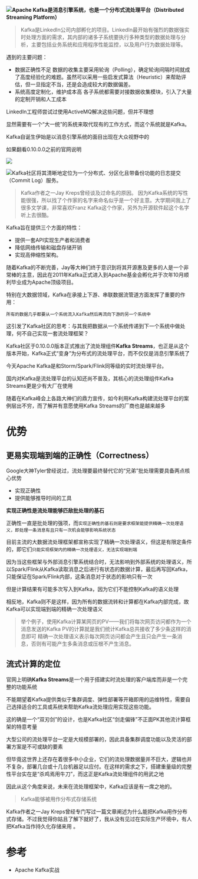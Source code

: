 ![](https://ask.qcloudimg.com/http-save/1752328/8rqrjgtw9c.png)**Apache Kafka是消息引擎系统，也是一个分布式流处理平台（Distributed Streaming Platform）**

> Kafka是LinkedIn公司内部孵化的项目。LinkedIn最开始有强烈的数据强实时处理方面的需求，其内部的诸多子系统要执行多种类型的数据处理与分析，主要包括业务系统和应用程序性能监控，以及用户行为数据处理等。

遇到的主要问题：

- 数据正确性不足
数据的收集主要采用轮询（Polling），确定轮询间隔时间就成了高度经验化的难题。虽然可以采用一些启发式算法（Heuristic）来帮助评估，但一旦指定不当，还是会造成较大的数据偏差。
- 系统高度定制化，维护成本高
各子系统都需要对接数据收集模块，引入了大量的定制开销和人工成本

LinkedIn工程师尝试过使用ActiveMQ解决这些问题，但并不理想

显然需要有一个“大一统”的系统来取代现有的工作方式，而这个系统就是Kafka。

Kafka自诞生伊始是以消息引擎系统的面目出现在大众视野中的

如果翻看0.10.0.0之前的官网说明

![](https://ask.qcloudimg.com/http-save/1752328/v04sy696a4.png)

![](https://ask.qcloudimg.com/http-save/1752328/4vt1maxayq.png)Kafka社区将其清晰地定位为一个分布式、分区化且带备份功能的日志提交（Commit Log）服务。

> Kafka作者之一Jay Kreps曾经谈及过命名的原因。
> 因为Kafka系统的写性能很强，所以找了个作家的名字来命名似乎是一个好主意。大学期间我上了很多文学课，非常喜欢Franz Kafka这个作家，另外为开源软件起这个名字听上去很酷。

Kafka旨在提供三个方面的特性：

- 提供一套API实现生产者和消费者
- 降低网络传输和磁盘存储开销
- 实现高伸缩性架构。

随着Kafka的不断完善，Jay等大神们终于意识到将其开源惠及更多的人是一个非常棒的主意，因此在2011年Kafka正式进入到Apache基金会孵化并于次年10月顺利毕业成为Apache顶级项目。

特别在大数据领域，Kafka在承接上下游、串联数据流管道方面发挥了重要的作用：

`所有的数据几乎都要从一个系统流入Kafka然后再流向下游的另一个系统中`

这引发了Kafka社区的思考：与其我把数据从一个系统传递到下一个系统中做处理，何不自己实现一套流处理框架？

Kafka社区于0.10.0.0版本正式推出了流处理组件**Kafka Streams**，也正是从这个版本开始，Kafka正式“变身”为分布式的流处理平台，而不仅仅是消息引擎系统了

今天Apache Kafka是和Storm/Spark/Flink同等级的实时流处理平台。

国内对Kafka是流处理平台的认知还尚不普及，其核心的流处理组件Kafka Streams更是少有大厂在使用

随着在Kafka峰会上各路大神们的鼎力宣传，如今利用Kafka构建流处理平台的案例层出不穷，而了解并有意愿使用Kafka Streams的厂商也是越来越多

# 优势

## 更易实现端到端的正确性（Correctness）

Google大神Tyler曾经说过，流处理要最终替代它的“兄弟”批处理需要具备两点核心优势

- 实现正确性
- 提供能够推导时间的工具

**实现正确性是流处理能够匹敌批处理的基石**

正确性一直是批处理的强项，而`实现正确性的基石则是要求框架能提供精确一次处理语义，即处理一条消息有且只有一次机会能够影响系统状态`

目前主流的大数据流处理框架都宣称实现了精确一次处理语义，但这是有限定条件的，即它们`只能实现框架内的精确一次处理语义，无法实现端到端`

因为当这些框架与外部消息引擎系统结合时，无法影响到外部系统的处理语义，所以Spark/Flink从Kafka读取消息之后进行有状态的数据计算，最后再写回Kafka，只能保证在Spark/Flink内部，这条消息对于状态的影响只有一次

但是计算结果有可能多次写入到Kafka，因为它们不能控制Kafka的语义处理

相反地，Kafka则不是这样，因为所有的数据流转和计算都在Kafka内部完成，故Kafka可以实现端到端的精确一次处理语义

> 举个例子，使用Kafka计算某网页的PV——我们将每次网页访问都作为一个消息发送的Kafka
> PV的计算就是我们统计Kafka总共接收了多少条这样的消息即可
> 精确一次处理语义表示每次网页访问都会产生且只会产生一条消息，否则有可能产生多条消息或压根不产生消息。

## 流式计算的定位

官网上明确**Kafka Streams**是一个用于搭建实时流处理的客户端库而非是一个完整的功能系统

不能期望着Kafka提供类似于集群调度、弹性部署等开箱即用的运维特性，需要自己选择适合的工具或系统来帮助Kafka流处理应用实现这些功能。

这的确是一个“双刃剑”的设计，也是Kafka社区“剑走偏锋”不正面PK其他流计算框架的特意考量

大型公司的流处理平台一定是大规模部署的，因此具备集群调度功能以及灵活的部署方案是不可或缺的要素

但毕竟这世界上还存在着很多中小企业，它们的流处理数据量并不巨大，逻辑也并不复杂，部署几台或十几台机器足以应付。在这样的需求之下，搭建重量级的完整性平台实在是“杀鸡焉用牛刀”，而这正是Kafka流处理组件的用武之地

因此从这个角度来说，未来在流处理框架中，Kafka应该是有一席之地的。

> Kafka能够被用作分布式存储系统

Kafka作者之一Jay Kreps曾经专门写过一篇文章阐述为什么能把Kafka用作分布式存储。不过我觉得你姑且了解下就好了，我从没有见过在实际生产环境中，有人把Kafka当作持久化存储来用 。

# 参考

- Apache Kafka实战